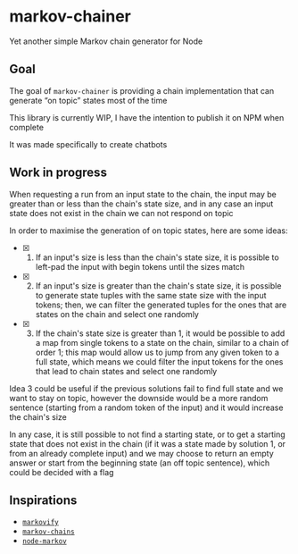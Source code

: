 # markov-chainer

Yet another simple Markov chain generator for Node

## Goal

The goal of `markov-chainer` is providing a chain implementation that can generate “on topic” states most of the time

This library is currently WIP, I have the intention to publish it on NPM when complete

It was made specifically to create chatbots

## Work in progress

When requesting a run from an input state to the chain, the input may be greater than or less than the chain's state size, and in any case an input state does not exist in the chain we can not respond on topic

In order to maximise the generation of on topic states, here are some ideas:

- [x] 1. If an input's size is less than the chain's state size, it is possible to left-pad the input with begin tokens until the sizes match
- [x] 2. If an input's size is greater than the chain's state size, it is possible to generate state tuples with the same state size with the input tokens; then, we can filter the generated tuples for the ones that are states on the chain and select one randomly
- [x] 3. If the chain's state size is greater than 1, it would be possible to add a map from single tokens to a state on the chain, similar to a chain of order 1; this map would allow us to jump from any given token to a full state, which means we could filter the input tokens for the ones that lead to chain states and select one randomly

Idea 3 could be useful if the previous solutions fail to find full state and we want to stay on topic, however the downside would be a more random sentence (starting from a random token of the input) and it would increase the chain's size

In any case, it is still possible to not find a starting state, or to get a starting state that does not exist in the chain (if it was a state made by solution 1, or from an already complete input) and we may choose to return an empty answer or start from the beginning state (an off topic sentence), which could be decided with a flag

## Inspirations

- [`markovify`](https://github.com/jsvine/markovify)
- [`markov-chains`](https://github.com/bdchauvette/markov-chains)
- [`node-markov`](https://github.com/substack/node-markov)
